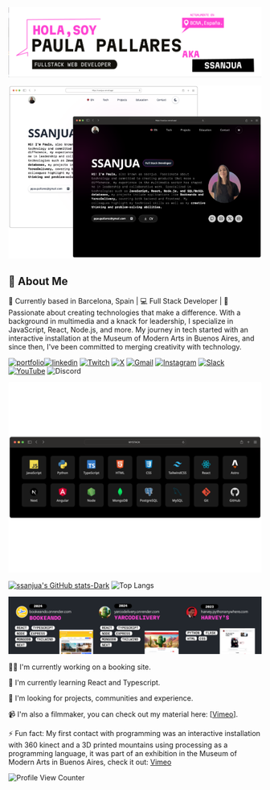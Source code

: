 
![banner](banner_v01.png)


![portfolioweb](portfolio.png)

## 🚀 About Me
📍 Currently based in Barcelona, Spain | 💻 Full Stack Developer | 🌟 Passionate about creating technologies that make a difference. With a background in multimedia and a knack for leadership, I specialize in JavaScript, React, Node.js, and more. My journey in tech started with an interactive installation at the Museum of Modern Arts in Buenos Aires, and since then, I've been committed to merging creativity with technology.


[![portfolio](https://img.shields.io/badge/my_portfolio-000?style=for-the-badge&logo=ko-fi&logoColor=white)](https://ssanjua.vercel.app)[![linkedin](https://img.shields.io/badge/linkedin-0A66C2?style=for-the-badge&logo=linkedin&logoColor=white)](https://www.linkedin.com/in/paupallares/) 
[![Twitch](https://img.shields.io/badge/Twitch-%239146FF.svg?style=for-the-badge&logo=Twitch&logoColor=white)](https://www.twitch.tv/ssanjuaa) [![X](https://img.shields.io/badge/X-%23000000.svg?style=for-the-badge&logo=X&logoColor=white)](https://twitter.com/pupipallares) [![Gmail](https://img.shields.io/badge/Gmail-D14836?style=for-the-badge&logo=gmail&logoColor=white)](ppaupallares@gmail.com) [![Instagram](https://img.shields.io/badge/Instagram-%23E4405F.svg?style=for-the-badge&logo=Instagram&logoColor=white)](www.instagram.com/ppupipallares) [![Slack](https://img.shields.io/badge/Slack-4A154B?style=for-the-badge&logo=slack&logoColor=white)](https://soyhenry.slack.com/team/U04MLPSAH71) [![YouTube](https://img.shields.io/badge/YouTube-%23FF0000.svg?style=for-the-badge&logo=YouTube&logoColor=white)](https://www.youtube.com/@ssanjua) ![Discord](https://img.shields.io/badge/Discord-%235865F2.svg?style=for-the-badge&logo=discord&logoColor=white)


![MyStack](stack_dark.png)

 [![ssanjua's GitHub stats-Dark](https://github-readme-stats.vercel.app/api?username=ssanjua&show_icons=true&theme=dark#gh-dark-mode-only)](https://github.com/ssanjua/github-readme-stats#gh-dark-mode-only) ![Top Langs](https://github-readme-stats.vercel.app/api/top-langs/?username=ssanjua&layout=compact&hide=jupyter%20notebook&theme=dark)

 
![Projects](projects_v01.png)

👩‍💻 I'm currently working on a booking site.

🧠 I'm currently learning React and Typescript.

🤔 I'm looking for projects, communities and experience.

📹 I'm also a filmmaker, you can check out my material here: [[Vimeo](https://vimeo.com/ppaupallares)].


⚡️ Fun fact: My first contact with programming was an interactive installation with 360 kinect and a 3D printed mountains using processing as a programming language, it was part of an exhibition in the Museum of Modern Arts in Buenos Aires, check it out: <a href="https://vimeo.com/256058743">Vimeo</a>

![Profile View Counter](https://komarev.com/ghpvc/?username=ssanjua)


